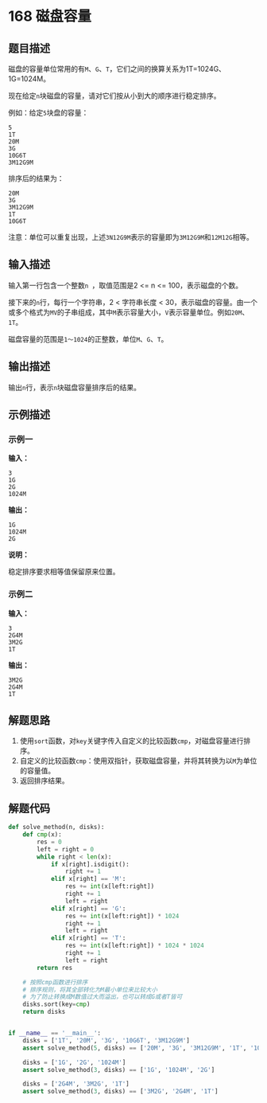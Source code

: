 # 168 磁盘容量

## 题目描述

磁盘的容量单位常用的有`M`、`G`、`T`，它们之间的换算关系为1T=1024G、1G=1024M。

现在给定`n`块磁盘的容量，请对它们按从小到大的顺序进行稳定排序。

例如：给定`5`块盘的容量：
```text
5
1T
20M
3G
10G6T
3M12G9M
```

排序后的结果为：
```text
20M
3G
3M12G9M
1T
10G6T
```

注意：单位可以重复出现，上述`3N12G9M`表示的容量即为`3M12G9M`和`12M12G`相等。

## 输入描述

输入第一行包含一个整数`n `，取值范围是2 <= n <= 100，表示磁盘的个数。

接下来的`n`行，每行一个字符串，2 < 字符串长度 < 30，表示磁盘的容量。由一个或多个格式为`MV`的子串组成，其中`M`表示容量大小，`V`表示容量单位。例如`20M`、`1T`。

磁盘容量的范围是`1～1024`的正整数，单位`M`、`G`、`T`。

## 输出描述

输出`n`行，表示`n`块磁盘容量排序后的结果。

## 示例描述

### 示例一

**输入：**

```text
3
1G
2G
1024M
```

**输出：**

```text
1G
1024M
2G
```

**说明：**

稳定排序要求相等值保留原来位置。

### 示例二

**输入：**

```text
3
2G4M
3M2G
1T
```

**输出：**

```text
3M2G
2G4M
1T
```

## 解题思路

1. 使用`sort`函数，对`key`关键字传入自定义的比较函数`cmp`，对磁盘容量进行排序。
2. 自定义的比较函数`cmp`：使用双指针，获取磁盘容量，并将其转换为以`M`为单位的容量值。
3. 返回排序结果。

## 解题代码

```python
def solve_method(n, disks):
    def cmp(x):
        res = 0
        left = right = 0
        while right < len(x):
            if x[right].isdigit():
                right += 1
            elif x[right] == 'M':
                res += int(x[left:right])
                right += 1
                left = right
            elif x[right] == 'G':
                res += int(x[left:right]) * 1024
                right += 1
                left = right
            elif x[right] == 'T':
                res += int(x[left:right]) * 1024 * 1024
                right += 1
                left = right
        return res

    # 按照cmp函数进行排序
    # 排序规则，将其全部转化为M最小单位来比较大小
    # 为了防止转换成M数值过大而溢出，也可以转成G或者T皆可
    disks.sort(key=cmp)
    return disks


if __name__ == '__main__':
    disks = ['1T', '20M', '3G', '10G6T', '3M12G9M']
    assert solve_method(5, disks) == ['20M', '3G', '3M12G9M', '1T', '10G6T']

    disks = ['1G', '2G', '1024M']
    assert solve_method(3, disks) == ['1G', '1024M', '2G']

    disks = ['2G4M', '3M2G', '1T']
    assert solve_method(3, disks) == ['3M2G', '2G4M', '1T']
```



